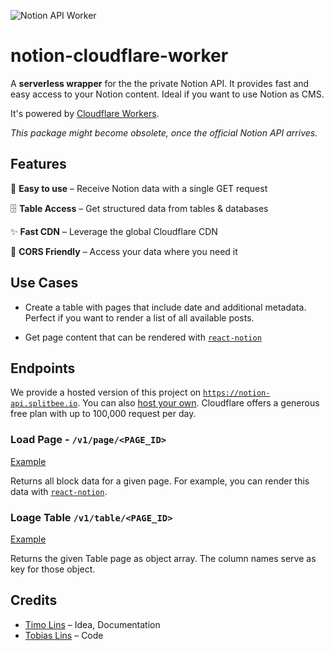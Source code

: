 ![Notion API Worker](https://user-images.githubusercontent.com/1440854/79867270-634a1800-83de-11ea-98ad-42209b9f32a7.png)

# notion-cloudflare-worker

A **serverless wrapper** for the the private Notion API. It provides fast and easy access to your Notion content. Ideal if you want to use Notion as CMS.

It's powered by [Cloudflare Workers](https://workers.cloudflare.com/). 

_This package might become obsolete, once the official Notion API arrives._

## Features

🍭 **Easy to use** – Receive Notion data with a single GET request

🗄 **Table Access** – Get structured data from tables & databases

✨ **Fast CDN** – Leverage the global Cloudflare CDN

🛫 **CORS Friendly** – Access your data where you need it


## Use Cases

- Create a table with pages that include date and additional metadata. Perfect if you want to render a list of all available posts.

- Get page content that can be rendered with  [`react-notion`](https://github.com/splitbee/react-notion)



## Endpoints

We provide a hosted version of this project on [`https://notion-api.splitbee.io`](https://notion-api.splitbee.io/). You can also [host your own](https://workers.cloudflare.com/). Cloudflare offers a generous free plan with up to 100,000 request per day.

### Load Page - `/v1/page/<PAGE_ID>`

[Example](https://notion-api.splitbee.io/v1/page/2e22de6b770e4166be301490f6ffd420)

Returns all block data for a given page.
For example, you can render this data with [`react-notion`](https://github.com/splitbee/react-notion).

### Loage Table `/v1/table/<PAGE_ID>`

[Example](https://notion-api.splitbee.io/v1/page/2e22de6b770e4166be301490f6ffd420)

Returns the given Table page as object array. The column names serve as key for those object.


## Credits

- [Timo Lins](https://timo.sh) – Idea, Documentation
- [Tobias Lins](https://tobi.sh) – Code
